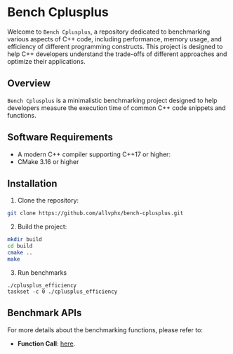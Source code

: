 # Bench Cplusplus

Welcome to `Bench Cplusplus`, a repository dedicated to benchmarking various aspects of C++ code, including performance, memory usage, and efficiency of different programming constructs. This project is designed to help C++ developers understand the trade-offs of different approaches and optimize their applications.

## Overview

`Bench Cplusplus` is a minimalistic benchmarking project designed to help developers measure the execution time of common C++ code snippets and functions.


## Software Requirements

- A modern C++ compiler supporting C++17 or higher:
- CMake 3.16 or higher 

## Installation

1. Clone the repository:

```bash
git clone https://github.com/allvphx/bench-cplusplus.git
```

2. Build the project:

```bash
mkdir build
cd build
cmake ..
make
```

3. Run benchmarks

```shell
./cplusplus_efficiency
taskset -c 0 ./cplusplus_efficiency
```

## Benchmark APIs

For more details about the benchmarking functions, please refer to:
- **Function Call**: [here](./notes/function_call.md).
